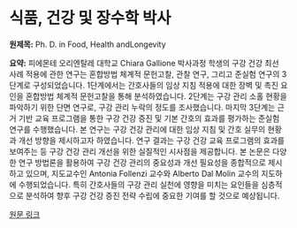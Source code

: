 # 식품, 건강 및 장수학 박사

**원제목:** Ph. D. in Food, Health andLongevity

**요약:** 피에몬테 오리엔탈레 대학교 Chiara Gallione 박사과정 학생의 구강 건강 최선 사례 적용에 관한 연구는 혼합방법 체계적 문헌고찰, 관찰 연구, 그리고 준실험 연구의 3단계로 구성되었습니다.  1단계에서는 간호사들의 임상 지침 적용에 대한 장벽 및 촉진 요인을 혼합방법 체계적 문헌고찰을 통해 분석하였습니다. 2단계는 구강 관리 소홀 현황을 파악하기 위한 단면 연구로, 구강 관리 누락의 정도를 조사했습니다. 마지막 3단계는 근거 기반 교육 프로그램을 통한 구강 건강 증진 및 기본 간호의 효과를 평가하는 준실험 연구를 수행했습니다.  본 연구는 구강 건강 관리에 대한 임상 지침 및 간호 실무의 현황과 개선 방향을 제시하고자 하였습니다.  연구 결과는 구강 건강 교육 프로그램의 효과를 보여주는 등 구강 건강 관리 개선을 위한 실질적인 시사점을 제공합니다.  본 논문은 다양한 연구 방법론을 활용하여 구강 건강 관리의 중요성과 개선 필요성을 종합적으로 제시하고 있으며,  지도교수인 Antonia Follenzi 교수와 Alberto Dal Molin 교수의 지도하에 수행되었습니다.  특히 간호사들의 구강 관리 실천에 영향을 미치는 요인들을 심층적으로 분석하여 향후 구강 건강 증진 전략 수립에 중요한 기여를 할 것으로 예상됩니다.

[원문 링크](https://iris.uniupo.it/retrieve/fda78679-22b3-4209-a121-79876d3ee131/PhD%20FH%26amp%3BLS-UPO-GALLIONE_Thesis.pdf)

